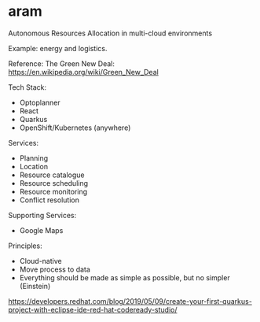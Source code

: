 # aram
Autonomous Resources Allocation in multi-cloud environments

Example: energy and logistics.

Reference:
The Green New Deal: https://en.wikipedia.org/wiki/Green_New_Deal

Tech Stack:
- Optoplanner
- React
- Quarkus 
- OpenShift/Kubernetes (anywhere)

Services:
- Planning
- Location
- Resource catalogue
- Resource scheduling
- Resource monitoring
- Conflict resolution

Supporting Services:
- Google Maps

Principles:
- Cloud-native
- Move process to data
- Everything should be made as simple as possible, but no simpler (Einstein)





https://developers.redhat.com/blog/2019/05/09/create-your-first-quarkus-project-with-eclipse-ide-red-hat-codeready-studio/

